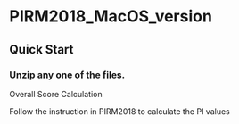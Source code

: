 # PIRM2018_MacOS_version

## Quick Start

### Unzip any one of the files. 

Overall Score Calculation

Follow the instruction in PIRM2018 to calculate the PI values
